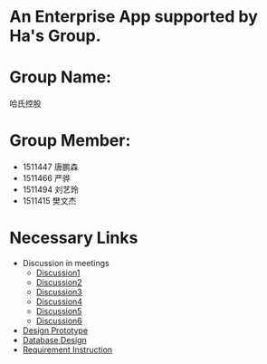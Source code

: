 # An Enterprise App supported by Ha's Group.

# Group Name:

哈氏控股

# Group Member:

- 1511447 唐鹏森
- 1511466 严骅
- 1511494 刘艺玲
- 1511415 樊文杰

# Necessary Links
- Discussion in meetings
  - [Discussion1](./Discussion/Discussion1.pdf)
  - [Discussion2](./Discussion/Discussion2.pdf)
  - [Discussion3](./Discussion/Discussion3.pdf)
  - [Discussion4](./Discussion/Discussion4.pdf)
  - [Discussion5](./Discussion/Discussion5.pdf)
  - [Discussion6](./Discussion/Discussion6.pdf)
- [Design Prototype](https://pro.modao.cc/app/ATSM7sXSoGK7YJUh17IUUl21JdopZqM)
- [Database Design](./database_er.pdf)
- [Requirement Instruction](./Demand_Instruction.md)

